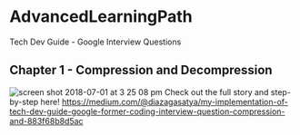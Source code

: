 # AdvancedLearningPath
Tech Dev Guide - Google Interview Questions
## Chapter 1 - Compression and Decompression
![screen shot 2018-07-01 at 3 25 08 pm](https://user-images.githubusercontent.com/28573815/42295679-bcbaaad2-7fa1-11e8-8fa4-d4aa3149f5bc.png)
Check out the full story and step-by-step here! 
https://medium.com/@diazagasatya/my-implementation-of-tech-dev-guide-google-former-coding-interview-question-compression-and-883f68b8d5ac
